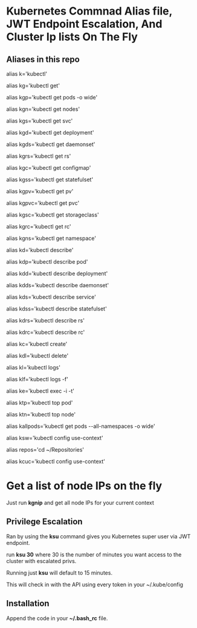 # Kubernetes Commnad Alias file, JWT Endpoint Escalation, And Cluster Ip lists On The Fly

## Aliases in this repo

alias k='kubectl'

alias kg='kubectl get'

alias kgp='kubectl get pods -o wide'

alias kgn='kubectl get nodes'

alias kgs='kubectl get svc'

alias kgd='kubectl get deployment'

alias kgds='kubectl get daemonset'

alias kgrs='kubectl get rs'

alias kgc='kubectl get configmap'

alias kgss='kubectl get statefulset'

alias kgpv='kubectl get pv'

alias kgpvc='kubectl get pvc'

alias kgsc='kubectl get storageclass'

alias kgrc='kubectl get rc'

alias kgns='kubectl get namespace'

alias kd='kubectl describe'

alias kdp='kubectl describe pod'

alias kdd='kubectl describe deployment'

alias kdds='kubectl describe daemonset'

alias kds='kubectl describe service'

alias kdss='kubectl describe statefulset'

alias kdrs='kubectl describe rs'

alias kdrc='kubectl describe rc'

alias kc='kubectl create'

alias kdl='kubectl delete'

alias kl='kubectl logs'

alias klf='kubectl logs -f'

alias ke='kubectl exec -i -t'

alias ktp='kubectl top pod'

alias ktn='kubectl top node'

alias kallpods='kubectl get pods --all-namespaces -o wide'

alias ksw='kubectl config use-context'

alias repos='cd ~/Repositories'

alias kcuc='kubectl config use-context'

# Get a list of node IPs on the fly

Just run **kgnip** and get all node IPs for your current context

## Privilege Escalation

Ran by using the **ksu** command gives you Kubernetes super user via JWT endpoint.

run **ksu 30** where 30 is the number of minutes you want access to the cluster with escalated privs. 

Running just **ksu** will default to 15 minutes.

This will check in with the API using every token in your ~/.kube/config

## Installation

Append the code in your **~/.bash_rc** file. 

